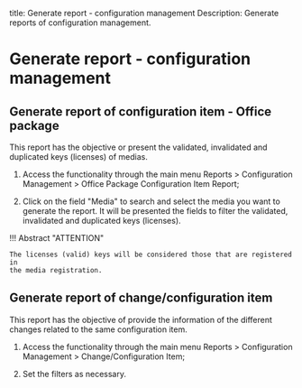 title: Generate report - configuration management
Description: Generate reports of configuration management. 
# Generate report - configuration management

Generate report of configuration item - Office package
----------------------------------------------------------

This report has the objective or present the validated, invalidated and
duplicated keys (licenses) of medias.

1.  Access the functionality through the main menu Reports \> Configuration
    Management \> Office Package Configuration Item Report;

2.  Click on the field "Media" to search and select the media you want to
    generate the report. It will be presented the fields to filter the
    validated, invalidated and duplicated keys (licenses).

!!! Abstract "ATTENTION"

    The licenses (valid) keys will be considered those that are registered in
    the media registration.  

Generate report of change/configuration item
------------------------------------------------

This report has the objective of provide the information of the different 
changes related to the same configuration item.

1.  Access the functionality through the main menu Reports \> Configuration
    Management \> Change/Configuration Item;

2.  Set the filters as necessary.

<!-- !!! tip "About"

    <b>Product/Version:</b> CITSmart | 9.00 &nbsp;&nbsp;
    <b>Updated:</b>01/04/2021 – Anna Martins
